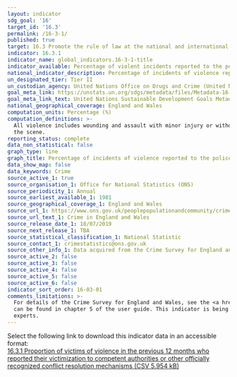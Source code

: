 ```yaml
---
layout: indicator
sdg_goal: '16'
target_id: '16.3'
permalink: /16-3-1/
published: true
target: 16.3 Promote the rule of law at the national and international levels and ensure equal access to justice for all
indicator: 16.3.1
indicator_name: global_indicators.16-3-1-title
indicator_available: Percentage of violent incidents reported to the police in the last 12 months
national_indicator_description: Percentage of incidents of violence reported to the police in the last 12 months.  
un_designated_tier: Tier II
un_custodian_agency: United Nations Office on Drugs and Crime (United Nations Office for Disarmament Affairs (UNODC))
goal_meta_link: https://unstats.un.org/sdgs/metadata/files/Metadata-16-03-01.pdf
goal_meta_link_text: United Nations Sustainable Development Goals Metadata (PDF 214 KB)
national_geographical_coverage: England and Wales
computation_units: Percentage (%)
computation_definitions: >-
  All violence includes wounding and assault with minor injury or without injury, attempted assault and wounding or assault with a sexual motive. Incidents that were reported to the police also includes those incidents that the police came to know about in another way, e.g. they arrived at
  the scene.
reporting_status: complete
data_non_statistical: false
graph_type: line
graph_title: Percentage of incidents of violence reported to the police
data_show_map: false
data_keywords: Crime
source_active_1: true
source_organisation_1: Office for National Statistics (ONS)
source_periodicity_1: Annual
source_earliest_available_1: 1981
source_geographical_coverage_1: England and Wales
source_url_1: https://www.ons.gov.uk/peoplepopulationandcommunity/crimeandjustice/datasets/crimeinenglandandwalesannualtrendanddemographictables
source_url_text_1: Crime in England and Wales
source_release_date_1: 18/07/2019
source_next_release_1: TBA
source_statistical_classification_1: National Statistic
source_contact_1: crimestatistics@ons.gov.uk
source_other_info_1: Data acquired from the Crime Survey for England and Wales.
source_active_2: false
source_active_3: false
source_active_4: false
source_active_5: false
source_active_6: false
indicator_sort_order: 16-03-01
comments_limitations: >-
  For details of the Crime Survey for England and Wales, see the <a href= 'https://www.ons.gov.uk/peoplepopulationandcommunity/crimeandjustice/methodologies/crimeandjusticemethodology'>user guide</a>  to crime statistics for England and Wales. Information about the different crime types
  can be found in chapter 5 of the user guide. This indicator is being used as an approximation of the UN SDG Indicator. Where possible, we will work to identify or develop UK data to meet the global indicator specification. This indicator has been identified in collaboration with topic
  experts.
---
```

Select the following link to download this indicator data in an accessible format:<br>[16.3.1 Proportion of victims of violence in the previous 12 months who reported their victimization to competent authorities or other officially recognized conflict resolution mechanisms (CSV 5.954 kB)](https://sustainabledevelopment-uk.github.io/sdg-data/data/16-3-1.csv)
